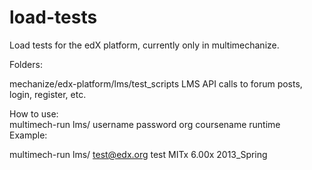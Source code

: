 load-tests
==========
Load tests for the edX platform, currently only in multimechanize.  

Folders:  

mechanize/edx-platform/lms/test_scripts LMS API calls to forum posts, login, register, etc.  

How to use:  
multimech-run lms/ username password org coursename runtime  
Example:  

multimech-run lms/ test@edx.org test MITx 6.00x 2013_Spring

